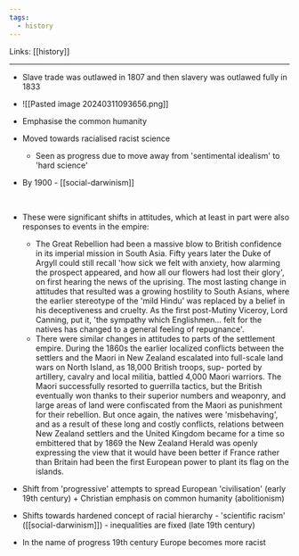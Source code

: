 ```yaml
---
tags:
  - history
---
```

Links: [[history]]

---
- Slave trade was outlawed in 1807 and then slavery was outlawed fully in 1833
- ![[Pasted image 20240311093656.png]]
- Emphasise the common humanity

- Moved towards racialised racist science 
	- Seen as progress due to move away from 'sentimental idealism' to 'hard science'
- By 1900 - [[social-darwinism]]

﻿

- These were significant shifts in attitudes, which at least in part were also responses to events in the empire:
	- The Great Rebellion had been a massive blow to British confidence in its imperial mission in South Asia. Fifty years later the Duke of Argyll could still recall 'how sick we felt with anxiety, how alarming the prospect appeared, and how all our flowers had lost their glory', on first hearing the news of the uprising. The most lasting change in attitudes that resulted was a growing hostility to South Asians, where the earlier stereotype of the 'mild Hindu' was replaced by a belief in his deceptiveness and cruelty. As the first post-Mutiny Viceroy, Lord Canning, put it, 'the sympathy which Englishmen... felt for the natives has changed to a general feeling of repugnance'. 
	- There were similar changes in attitudes to parts of the settlement empire. During the 1860s the earlier localized conflicts between the settlers and the Maori in New Zealand escalated into full-scale land wars on North Island, as 18,000 British troops, sup- ported by artillery, cavalry and local militia, battled 4,000 Maori warriors. The Maori successfully resorted to guerrilla tactics, but the British eventually won thanks to their superior numbers and weaponry, and large areas of land were confiscated from the Maori as punishment for their rebellion. But once again, the natives were 'misbehaving', and as a result of these long and costly conflicts, relations between New Zealand settlers and the United Kingdom became for a time so embittered that by 1869 the New Zealand Herald was openly expressing the view that it would have been better if France rather than Britain had been the first European power to plant its flag on the islands.

- Shift from 'progressive' attempts to spread European 'civilisation' (early 19th century) + Christian emphasis on common humanity (abolitionism) 
- Shifts towards hardened concept of racial hierarchy - 'scientific racism' ([[social-darwinism]]) - inequalities are fixed (late 19th century)
- In the name of progress 19th century Europe becomes more racist
